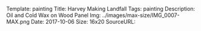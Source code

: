 Template: painting
Title:  Harvey Making Landfall
Tags: painting
Description: Oil and Cold Wax on Wood Panel
Img: ../images/max-size/IMG_0007-MAX.png
Date: 2017-10-06
Size: 16x20
SourceURL: 
    